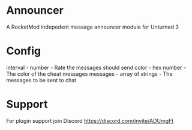 # Announcer
A RocketMod indepedent message announcer module for Unturned 3

# Config
interval - number - Rate the messages should send
color - hex number - The color of the cheat messages
messages - array of strings - The messages to be sent to chat

# Support
For plugin support join Discord https://discord.com/invite/ADUmgFt
